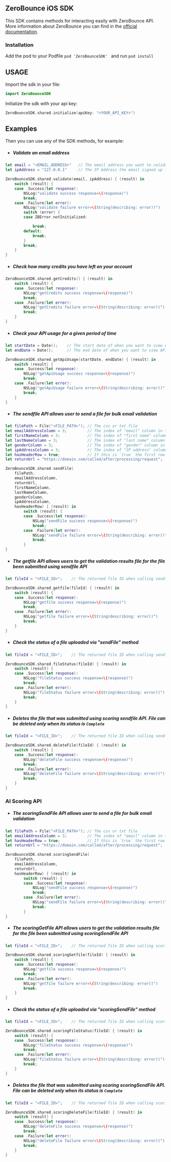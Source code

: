 ## ZeroBounce iOS SDK
This SDK contains methods for interacting easily with ZeroBounce API.
More information about ZeroBounce you can find in the [official documentation](https://www.zerobounce.net/docs/).

### Installation
Add the pod to your Podfile
```pod 'ZeroBounceSDK' ```
and run 
```pod install```

## USAGE
Import the sdk in your file:
```swift
import ZeroBounceSDK
``` 

Initialize the sdk with your api key:
```swift 
ZeroBounceSDK.shared.initialize(apiKey: "<YOUR_API_KEY>")
```

## Examples
Then you can use any of the SDK methods, for example:
* ##### Validate an email address
```swift
let email = "<EMAIL_ADDRESS>"   // The email address you want to validate
let ipAddress = "127.0.0.1"     // The IP Address the email signed up from (Optional)

ZeroBounceSDK.shared.validate(email, ipAddress) { (result) in
    switch (result) {
    case .Success(let response):
        NSLog("validate success response=\(response)")
        break;
    case .Failure(let error):
        NSLog("validate failure error=\(String(describing: error))")
        switch (error) {
        case ZBError.notInitialized:

            break;
        default:
            break;
        }
        break;
    }
}
```

* ##### Check how many credits you have left on your account
```swift
ZeroBounceSDK.shared.getCredits() { (result) in
    switch (result) {
    case .Success(let response):
        NSLog("getCredits success response=\(response)")
        break;
    case .Failure(let error):
        NSLog("getCredits failure error=\(String(describing: error))")
        break;
    }
}
```

* ##### Check your API usage for a given period of time
```swift
let startDate = Date();    // The start date of when you want to view API usage
let endDate = Date();      // The end date of when you want to view API usage

ZeroBounceSDK.shared.getApiUsage(startDate, endDate) { (result) in
    switch (result) {
    case .Success(let response):
        NSLog("getApiUsage success response=\(response)")
        break;
    case .Failure(let error):
        NSLog("getApiUsage failure error=\(String(describing: error))")
        break;
    }
}
```

* ##### The sendfile API allows user to send a file for bulk email validation
```swift
let filePath = File("<FILE_PATH>"); // The csv or txt file
let emailAddressColumn = 3;         // The index of "email" column in the file. Index starts at 1
let firstNameColumn = 3;            // The index of "first name" column in the file
let lastNameColumn = 3;             // The index of "last name" column in the file
let genderColumn = 3;               // The index of "gender" column in the file
let ipAddressColumn = 3;            // The index of "IP address" column in the file
let hasHeaderRow = true;            // If this is `true` the first row is considered as table headers
let returnUrl = "https://domain.com/called/after/processing/request";

ZeroBounceSDK.shared.sendFile(
    filePath,
    emailAddressColumn,
    returnUrl,
    firstNameColumn,
    lastNameColumn,
    genderColumn,
    ipAddressColumn,
    hasHeaderRow) { (result) in
        switch (result) {
        case .Success(let response):
            NSLog("sendFile success response=\(response)")
            break;
        case .Failure(let error):
            NSLog("sendFile failure error=\(String(describing: error))")
            break;
        }
}
```

* ##### The getfile API allows users to get the validation results file for the file been submitted using sendfile API
```swift
let fileId = "<FILE_ID>";    // The returned file ID when calling sendfile API

ZeroBounceSDK.shared.getfile(fileId) { (result) in
    switch (result) {
    case .Success(let response):
        NSLog("getfile success response=\(response)")
        break;
    case .Failure(let error):
        NSLog("getfile failure error=\(String(describing: error))")
        break;
    }
}
```

* ##### Check the status of a file uploaded via "sendFile" method
```swift
let fileId = "<FILE_ID>";    // The returned file ID when calling sendfile API

ZeroBounceSDK.shared.fileStatus(fileId) { (result) in
    switch (result) {
    case .Success(let response):
        NSLog("fileStatus success response=\(response)")
        break;
    case .Failure(let error):
        NSLog("fileStatus failure error=\(String(describing: error))")
        break;
    }
}
```

* ##### Deletes the file that was submitted using scoring sendfile API. File can be deleted only when its status is _`Complete`_
```swift
let fileId = "<FILE_ID>";    // The returned file ID when calling sendfile API

ZeroBounceSDK.shared.deleteFile(fileId) { (result) in
    switch (result) {
    case .Success(let response):
        NSLog("deleteFile success response=\(response)")
        break;
    case .Failure(let error):
        NSLog("deleteFile failure error=\(String(describing: error))")
        break;
    }
}
```

### AI Scoring API
* ##### The scoringSendFile API allows user to send a file for bulk email validation
```swift
let filePath = File("<FILE_PATH>"); // The csv or txt file
let emailAddressColumn = 3;         // The index of "email" column in the file. Index starts at 1
let hasHeaderRow = true;            // If this is `true` the first row is considered as table headers
let returnUrl = "https://domain.com/called/after/processing/request";

ZeroBounceSDK.shared.scoringSendFile(
    filePath,
    emailAddressColumn,
    returnUrl,
    hasHeaderRow) { (result) in
        switch (result) {
        case .Success(let response):
            NSLog("sendFile success response=\(response)")
            break;
        case .Failure(let error):
            NSLog("sendFile failure error=\(String(describing: error))")
            break;
        }
}
```

* ##### The scoringGetFile API allows users to get the validation results file for the file been submitted using scoringSendFile API
```swift
let fileId = "<FILE_ID>";    // The returned file ID when calling scoringSendFile API

ZeroBounceSDK.shared.scoringGetfile(fileId) { (result) in
    switch (result) {
    case .Success(let response):
        NSLog("getfile success response=\(response)")
        break;
    case .Failure(let error):
        NSLog("getfile failure error=\(String(describing: error))")
        break;
    }
}
```

* ##### Check the status of a file uploaded via "scoringSendFile" method
```swift
let fileId = "<FILE_ID>";    // The returned file ID when calling scoringSendFile API

ZeroBounceSDK.shared.scoringFileStatus(fileId) { (result) in
    switch (result) {
    case .Success(let response):
        NSLog("fileStatus success response=\(response)")
        break;
    case .Failure(let error):
        NSLog("fileStatus failure error=\(String(describing: error))")
        break;
    }
}
```

* ##### Deletes the file that was submitted using scoring scoringSendFile API. File can be deleted only when its status is _`Complete`_
```swift
let fileId = "<FILE_ID>";    // The returned file ID when calling scoringSendFile API

ZeroBounceSDK.shared.scoringDeleteFile(fileId) { (result) in
    switch (result) {
    case .Success(let response):
        NSLog("deleteFile success response=\(response)")
        break;
    case .Failure(let error):
        NSLog("deleteFile failure error=\(String(describing: error))")
        break;
    }
}
```